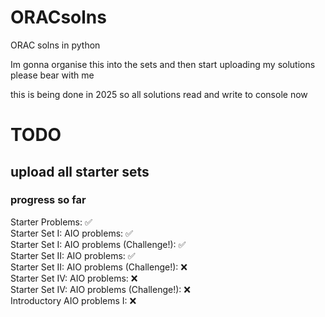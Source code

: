 # ORACsolns
ORAC solns in python

Im gonna organise this into the sets and then start uploading my solutions
please bear with me

this is being done in 2025 so all solutions read and write to console now

# TODO
## upload all starter sets
### progress so far
Starter Problems: ✅\
Starter Set I: AIO problems: ✅\
Starter Set I: AIO problems (Challenge!): ✅\
Starter Set II: AIO problems: ✅\
Starter Set II: AIO problems (Challenge!): ❌\
Starter Set IV: AIO problems: ❌\
Starter Set IV: AIO problems (Challenge!): ❌\
Introductory AIO problems I: ❌
